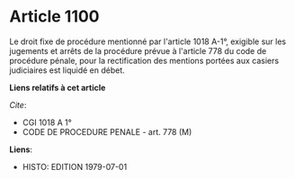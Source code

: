 # Article 1100

Le droit fixe de procédure mentionné par l'article 1018 A-1°, exigible sur les jugements et arrêts de la procédure prévue à
l'article 778 du code de procédure pénale, pour la rectification des mentions portées aux casiers judiciaires est liquidé en
débet.

**Liens relatifs à cet article**

_Cite_:

  - CGI 1018 A 1°
  - CODE DE PROCEDURE PENALE - art. 778 (M)

**Liens**:

  - HISTO: EDITION 1979-07-01
